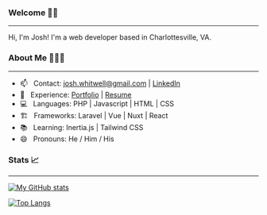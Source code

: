 ### Welcome 👋🏼 
_______________________________________________________________________________________________________________________

Hi, I'm Josh! I'm a web developer based in Charlottesville, VA.

### About Me 🧑🏼‍💻
_______________________________________________________________________________________________________________________

- 📫 &nbsp; Contact: josh.whitwell@gmail.com | [LinkedIn](https://www.linkedin.com/in/joshuawhitwell/)
- 📁 &nbsp; Experience: [Portfolio](https://joshwhitwell.com) | [Resume](https://drive.google.com/file/d/11gIFeTeTgDweVcT8th88JdPsYzOxyzrj/view?usp=sharing)
- 💻 &nbsp; Languages: PHP | Javascript | HTML | CSS
- 🏗 &nbsp; Frameworks: Laravel | Vue | Nuxt | React
- 📚 &nbsp; Learning: Inertia.js | Tailwind CSS
- 😄 &nbsp; Pronouns: He / Him / His

### Stats 📈
_______________________________________________________________________________________________________________________

[![My GitHub stats](https://github-readme-stats.vercel.app/api?username=joshwhitwell&hide=stars,issues&show_icons=true)](https://github.com/anuraghazra/github-readme-stats)

[![Top Langs](https://github-readme-stats.vercel.app/api/top-langs/?username=joshwhitwell&hide=ruby&layout=compact&language_count=4)](https://github.com/anuraghazra/github-readme-stats)


